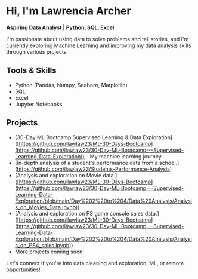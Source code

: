 # Hi, I'm Lawrencia Archer

**Aspiring Data Analyst | Python, SQL, Excel**

I'm passionate about using data to solve problems and tell stories, and I'm currently exploring Machine Learning and improving my data analysis skills through various projects.

## Tools & Skills
- Python (Pandas, Numpy, Seaborn, Matplotlib)
- SQL
- Excel
- Jupyter Notebooks

## Projects
- [30-Day ML Bootcamp Supervised Learning & Data Exploration] ([https://github.com/llawlaw23/ML-30-Days-Bootcamp](https://github.com/llawlaw23/30-Day-ML-Bootcamp---Supervised-Learning-Data-Exploration)) – My machine learning journey.
- [In-depth analysis of a student's performance data from a school.] (https://github.com/llawlaw23/Students-Performance-Analysis)
- [Analysis and exploration on Movie data.] ([https://github.com/llawlaw23/ML-30-Days-Bootcamp] (https://github.com/llawlaw23/30-Day-ML-Bootcamp---Supervised-Learning-Data-Exploration/blob/main/Day%202%20to%204/Data%20Analysis/Analysis_on_Movies_Data.ipynb))
- [Analysis and exploration on PS game console sales data.] ([https://github.com/llawlaw23/ML-30-Days-Bootcamp] (https://github.com/llawlaw23/30-Day-ML-Bootcamp---Supervised-Learning-Data-Exploration/blob/main/Day%202%20to%204/Data%20Analysis/Analysis_on_PS4_sales.ipynb))
- More projects coming soon!

Let's connect if you're into data cleaning and exploration, ML, or remote opportunities!
